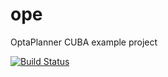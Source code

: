 # ope
OptaPlanner CUBA example project

[![Build Status](https://travis-ci.org/bresche/ope.svg?branch=master)](https://travis-ci.org/bresche/ope)
